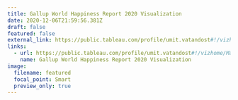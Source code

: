 ```yaml
---
title: Gallup World Happiness Report 2020 Visualization
date: 2020-12-06T21:59:56.381Z
draft: false
featured: false
external_link: https://public.tableau.com/profile/umit.vatandost#!/vizhome/MakeOverMondayAssignment_Uvatandost/Dashboard1
links:
  - url: https://public.tableau.com/profile/umit.vatandost#!/vizhome/MakeOverMondayAssignment_Uvatandost/Dashboard1
    name: Gallup World Happiness Report 2020 Visualization
image:
  filename: featured
  focal_point: Smart
  preview_only: true
---
```

